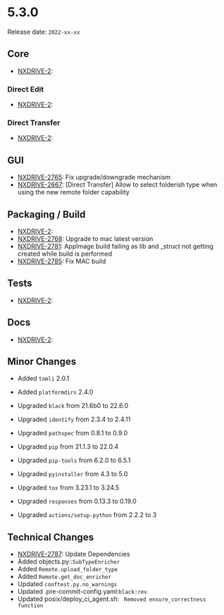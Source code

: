 # 5.3.0

Release date: `2022-xx-xx`

## Core

- [NXDRIVE-2](https://jira.nuxeo.com/browse/NXDRIVE-2):

### Direct Edit

- [NXDRIVE-2](https://jira.nuxeo.com/browse/NXDRIVE-2):

### Direct Transfer

- [NXDRIVE-2](https://jira.nuxeo.com/browse/NXDRIVE-2):

## GUI

- [NXDRIVE-2765](https://jira.nuxeo.com/browse/NXDRIVE-2765): Fix upgrade/downgrade mechanism
- [NXDRIVE-2667](https://jira.nuxeo.com/browse/NXDRIVE-2667): [Direct Transfer] Allow to select folderish type when using the new remote folder capability

## Packaging / Build

- [NXDRIVE-2](https://jira.nuxeo.com/browse/NXDRIVE-2):
- [NXDRIVE-2768](https://jira.nuxeo.com/browse/NXDRIVE-2768): Upgrade to mac latest version
- [NXDRIVE-2781](https://jira.nuxeo.com/browse/NXDRIVE-2781): AppImage build failing as lib and _struct not getting created while build is performed
- [NXDRIVE-2785](https://jira.nuxeo.com/browse/NXDRIVE-2785): Fix MAC build

## Tests

- [NXDRIVE-2](https://jira.nuxeo.com/browse/NXDRIVE-2):

## Docs

- [NXDRIVE-2](https://jira.nuxeo.com/browse/NXDRIVE-2):

## Minor Changes

- Added `tomli`  2.0.1
- Added `platformdirs`  2.4.0

- Upgraded `black`  from 21.6b0 to 22.6.0
- Upgraded `identify` from 2.3.4 to 2.4.11
- Upgraded `pathspec`  from 0.8.1 to 0.9.0
- Upgraded `pip` from 21.1.3 to 22.0.4
- Upgraded `pip-tools` from 6.2.0 to 6.5.1
- Upgraded `pyinstaller` from 4.3 to 5.0
- Upgraded `tox` from 3.23.1 to 3.24.5
- Upgraded `responses` from 0.13.3 to 0.19.0
- Upgraded `actions/setup-python`  from 2.2.2 to 3

## Technical Changes

- [NXDRIVE-2787](https://jira.nuxeo.com/browse/NXDRIVE-2787): Update Dependencies
- Added objects.py::`SubTypeEnricher`
- Added `Remote.upload_folder_type`
- Added `Remote.get_doc_enricher`
- Updated `conftest.py.no_warnings`
- Updated .pre-commit-config.yaml:`black:rev`
- Updated posix/deploy_ci_agent.sh: ` Removed ensure_correctness function`
